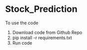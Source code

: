 # Stock_Prediction

To use the code 
1. Download code from Github Repo
2. pip install -r requirements.txt 
3. Run code